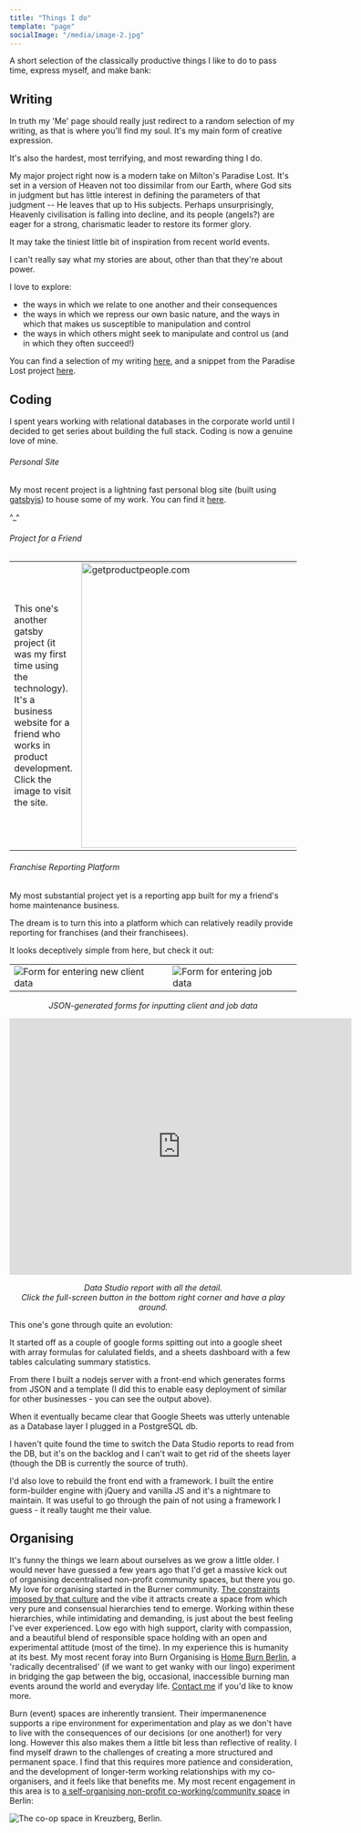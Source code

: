 ```yaml
---
title: "Things I do"
template: "page"
socialImage: "/media/image-2.jpg"
---
```


A short selection of the classically productive things I like to do to pass time, express myself, and make bank:

## Writing

In truth my 'Me' page should really just redirect to a random selection of my writing, as that is where you'll find my soul. It's my main form of creative expression.

It's also the hardest, most terrifying, and most rewarding thing I do.

My major project right now is a modern take on Milton's Paradise Lost. It's set in a version of Heaven not too dissimilar from our Earth, where God sits in judgment but has little interest in defining the parameters of that judgment -- He leaves that up to His subjects. Perhaps unsurprisingly, Heavenly civilisation is falling into decline, and its people (angels?) are eager for a strong, charismatic leader to restore its former glory.

It may take the tiniest little bit of inspiration from recent world events.

I can't really say what my stories are about, other than that they're about power.

I love to explore:

- the ways in which we relate to one another and their consequences
- the ways in which we repress our own basic nature, and the ways in which that makes us susceptible to manipulation and control
- the ways in which others might seek to manipulate and control us (and in which they often succeed!)

You can find a selection of my writing [here](/), and a snippet from the Paradise Lost project [here](/posts/justice-in-an-unjust-world).

## Coding

I spent years working with relational databases in the corporate world until I decided to get series about building the full stack. Coding is now a genuine love of mine.

###### Personal Site

My most recent project is a lightning fast personal blog site (built using [gatsbyjs](https://www.gatsbyjs.org)) to house some of my work. You can find it [here](/).

^\_^

###### Project for a Friend

|                                                                                                                                                                                                                            |                                                                                                                 |
| -------------------------------------------------------------------------------------------------------------------------------------------------------------------------------------------------------------------------- | --------------------------------------------------------------------------------------------------------------- |
| <div style="min-width: 66%">This one's another gatsby project (it was my first time using the technology). It's a business website for a friend who works in product development. Click the image to visit the site.</div> | [<img alt="getproductpeople.com" src="/media/getproductpeople.png" width="500">](https://getproductpeople.com/) |

###### Franchise Reporting Platform

My most substantial project yet is a reporting app built for my a friend's home maintenance business.

The dream is to turn this into a platform which can relatively readily provide reporting for franchises (and their franchisees).

It looks deceptively simple from here, but check it out:

|                                                              |                                                    |
| ------------------------------------------------------------ | -------------------------------------------------- |
| ![Form for entering new client data](/media/client-form.png) | ![Form for entering job data](/media/job-form.png) |

_<p align="center">JSON-generated forms for inputting client and job data</p>_

<iframe width="600" height="450" src="https://datastudio.google.com/embed/reporting/4e197092-79c8-4502-a23f-709795017419/page/JLSK" frameborder="0" style="border:0" allowfullscreen></iframe>

_<p align="center">Data Studio report with all the detail. </br>Click the full-screen button in the bottom right corner and have a play around.</p>_

This one's gone through quite an evolution:

It started off as a couple of google forms spitting out into a google sheet with array formulas for calulated fields, and a sheets dashboard with a few tables calculating summary statistics.

From there I built a nodejs server with a front-end which generates forms from JSON and a template (I did this to enable easy deployment of similar for other businesses - you can see the output above).

When it eventually became clear that Google Sheets was utterly untenable as a Database layer I plugged in a PostgreSQL db.

I haven't quite found the time to switch the Data Studio reports to read from the DB, but it's on the backlog and I can't wait to get rid of the sheets layer (though the DB is currently the source of truth).

I'd also love to rebuild the front end with a framework. I built the entire form-builder engine with jQuery and vanilla JS and it's a nightmare to maintain. It was useful to go through the pain of not using a framework I guess - it really taught me their value.

## Organising

It's funny the things we learn about ourselves as we grow a little older. I would never have guessed a few years ago that I'd get a massive kick out of organising decentralised non-profit community spaces, but there you go. My love for organising started in the Burner community. [The constraints imposed by that culture](https://burningman.org/culture/philosophical-center/10-principles/) and the vibe it attracts create a space from which very pure and consensual hierarchies tend to emerge. Working within these hierarchies, while intimidating and demanding, is just about the best feeling I've ever experienced. Low ego with high support, clarity with compassion, and a beautiful blend of responsible space holding with an open and experimental attitude (most of the time). In my experience this is humanity at its best. My most recent foray into Burn Organising is [Home Burn Berlin](https://www.facebook.com/Home-Burn-Berlin-102075708068069), a 'radically decentralised' (if we want to get wanky with our lingo) experiment in bridging the gap between the big, occasional, inaccessible burning man events around the world and everyday life. [Contact me](/pages/contact) if you'd like to know more.

Burn (event) spaces are inherently transient. Their impermanenence supports a ripe environment for experimentation and play as we don't have to live with the consequences of our decisions (or one another!) for very long. However this also makes them a little bit less than reflective of reality. I find myself drawn to the challenges of creating a more structured and permanent space. I find that this requires more patience and consideration, and the development of longer-term working relationships with my co-organisers, and it feels like that benefits me. My most recent engagement in this area is to [a self-organising non-profit co-working/community space](https://www.coopspace.net/wp-content/uploads/2020/06/FlyerCoopspace_.pdf) in Berlin:

![The co-op space in Kreuzberg, Berlin](/media/coop-space.jpg).
